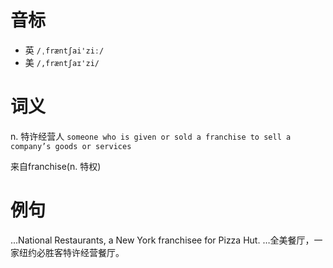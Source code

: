 # 音标

- 英 `/ˌfræntʃai'ziː/`
- 美 `/,fræntʃaɪ'zi/`

# 词义

n. 特许经营人
`someone who is given or sold a franchise to sell a company’s goods or services`



来自franchise(n. 特权)

# 例句

...National Restaurants, a New York franchisee for Pizza Hut.
…全美餐厅，一家纽约必胜客特许经营餐厅。


